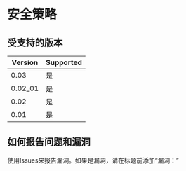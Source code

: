 # 安全策略

## 受支持的版本

| Version | Supported |
| ------- | --------- |
|0.03|是|
|0.02_01|是|
| 0.02    | 是        |
| 0.01    | 是        |

## 如何报告问题和漏洞

使用Issues来报告漏洞。如果是漏洞，请在标题前添加“漏洞：”
